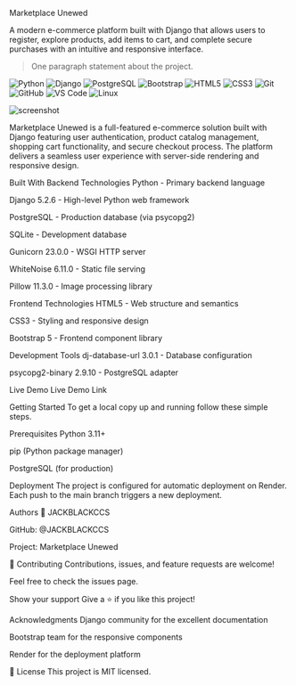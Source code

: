Marketplace Unewed

A modern e-commerce platform built with Django that allows users to register, explore products, add items to cart, and complete secure purchases with an intuitive and responsive interface.


> One paragraph statement about the project.

![Python](https://img.shields.io/badge/python-3776AB?style=for-the-badge&logo=python&logoColor=white)
![Django](https://img.shields.io/badge/django-092E20?style=for-the-badge&logo=django&logoColor=white)
![PostgreSQL](https://img.shields.io/badge/postgresql-4169E1?style=for-the-badge&logo=postgresql&logoColor=white)
![Bootstrap](https://img.shields.io/badge/bootstrap-7952B3?style=for-the-badge&logo=bootstrap&logoColor=white)
![HTML5](https://img.shields.io/badge/html%205-E34F26?style=for-the-badge&logo=html5&logoColor=white)
![CSS3](https://img.shields.io/badge/css%203-1572B6?style=for-the-badge&logo=css3&logoColor=white)
![Git](https://img.shields.io/badge/git-F05032?style=for-the-badge&logo=git&logoColor=white)
![GitHub](https://img.shields.io/badge/github-181717?style=for-the-badge&logo=github&logoColor=white)
![VS Code](https://img.shields.io/badge/visual%20studio%20code-007ACC?style=for-the-badge&logo=visualstudiocode&logoColor=white)
![Linux](https://img.shields.io/badge/linux-FCC624?style=for-the-badge&logo=linux&logoColor=black)

![screenshot](./app_screenshot.png)


Marketplace Unewed is a full-featured e-commerce solution built with Django featuring user authentication, product catalog management, shopping cart functionality, and secure checkout process. The platform delivers a seamless user experience with server-side rendering and responsive design.

Built With
Backend Technologies
Python - Primary backend language

Django 5.2.6 - High-level Python web framework

PostgreSQL - Production database (via psycopg2)

SQLite - Development database

Gunicorn 23.0.0 - WSGI HTTP server

WhiteNoise 6.11.0 - Static file serving

Pillow 11.3.0 - Image processing library


Frontend Technologies
HTML5 - Web structure and semantics

CSS3 - Styling and responsive design

Bootstrap 5 - Frontend component library

Development Tools
dj-database-url 3.0.1 - Database configuration

psycopg2-binary 2.9.10 - PostgreSQL adapter

Live Demo
Live Demo Link

Getting Started
To get a local copy up and running follow these simple steps.

Prerequisites
Python 3.11+

pip (Python package manager)

PostgreSQL (for production)

Deployment
The project is configured for automatic deployment on Render. Each push to the main branch triggers a new deployment.

Authors
👤 JACKBLACKCCS

GitHub: @JACKBLACKCCS

Project: Marketplace Unewed

🤝 Contributing
Contributions, issues, and feature requests are welcome!

Feel free to check the issues page.

Show your support
Give a ⭐️ if you like this project!

Acknowledgments
Django community for the excellent documentation

Bootstrap team for the responsive components

Render for the deployment platform

📝 License
This project is MIT licensed.
